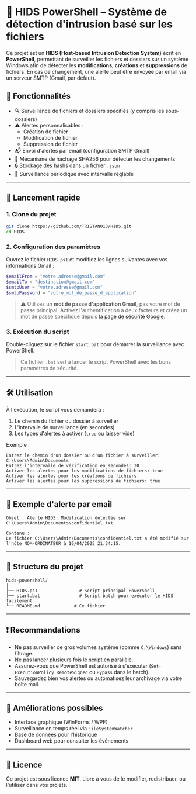 # 🔐 HIDS PowerShell – Système de détection d'intrusion basé sur les fichiers

Ce projet est un **HIDS (Host-based Intrusion Detection System)** écrit en **PowerShell**, permettant de surveiller les fichiers et dossiers sur un système Windows afin de détecter les **modifications**, **créations** et **suppressions** de fichiers. En cas de changement, une alerte peut être envoyée par email via un serveur SMTP (Gmail, par défaut).

## 📁 Fonctionnalités

- 🔍 Surveillance de fichiers et dossiers spécifiés (y compris les sous-dossiers)
- ⚠️ Alertes personnalisables :
  - Création de fichier
  - Modification de fichier
  - Suppression de fichier
- 📬 Envoi d'alertes par email (configuration SMTP Gmail)
- 🧠 Mécanisme de hachage SHA256 pour détecter les changements
- 🔒 Stockage des hashs dans un fichier `.json`
- 🔁 Surveillance périodique avec intervalle réglable

---

## 🚀 Lancement rapide

### 1. Clone du projet

```bash
git clone https://github.com/TRISTANO13/HIDS.git
cd HIDS
```

### 2. Configuration des paramètres

Ouvrez le fichier `HIDS.ps1` et modifiez les lignes suivantes avec vos informations Gmail :

```powershell
$emailFrom = "votre.adresse@gmail.com"
$emailTo = "destination@gmail.com"
$smtpUser = "votre.adresse@gmail.com"
$smtpPassword = "votre_mot_de_passe_d_application"
```

> ⚠️ Utilisez un **mot de passe d'application Gmail**, pas votre mot de passe principal. Activez l'authentification à deux facteurs et créez un mot de passe spécifique depuis [la page de sécurité Google](https://myaccount.google.com/security).

### 3. Exécution du script

Double-cliquez sur le fichier `start.bat` pour démarrer la surveillance avec PowerShell.

> Ce fichier `.bat` sert à lancer le script PowerShell avec les bons paramètres de sécurité.

---

## 🛠️ Utilisation

À l'exécution, le script vous demandera :

1. Le chemin du fichier ou dossier à surveiller  
2. L'intervalle de surveillance (en secondes)  
3. Les types d'alertes à activer (`true` ou laisser vide)

Exemple :
```
Entrez le chemin d'un dossier ou d'un fichier à surveiller: C:\Users\Admin\Documents
Entrez l'intervalle de vérification en secondes: 30
Activer les alertes pour les modifications de fichiers: true
Activer les alertes pour les créations de fichiers: 
Activer les alertes pour les suppressions de fichiers: true
```

---

## 💌 Exemple d'alerte par email

```
Objet : Alerte HIDS: Modification détectée sur C:\Users\Admin\Documents\confidentiel.txt

Contenu :
Le fichier C:\Users\Admin\Documents\confidentiel.txt a été modifié sur l'hôte NOM-ORDINATEUR à 16/04/2025 21:34:15.
```

---

## 📁 Structure du projet

```
hids-powershell/
│
├── HIDS.ps1                # Script principal PowerShell
├── start.bat               # Script batch pour exécuter le HIDS facilement
└── README.md             # Ce fichier
```

---

## ❗ Recommandations

- Ne pas surveiller de gros volumes système (comme `C:\Windows`) sans filtrage.
- Ne pas lancer plusieurs fois le script en parallèle.
- Assurez-vous que PowerShell est autorisé à s'exécuter (`Set-ExecutionPolicy RemoteSigned` ou `Bypass` dans le batch).
- Sauvegardez bien vos alertes ou automatisez leur archivage via votre boîte mail.

---

## 🧠 Améliorations possibles

- Interface graphique (WinForms / WPF)
- Surveillance en temps réel via `FileSystemWatcher`
- Base de données pour l’historique
- Dashboard web pour consulter les événements

---

## 📄 Licence

Ce projet est sous licence **MIT**. Libre à vous de le modifier, redistribuer, ou l'utiliser dans vos projets.

